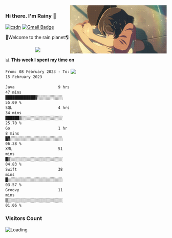 <img  align='right' height="150" src="https://github.com/LikeRainDay/LikeRainDay/blob/master/pic/img_rain_1.gif?raw=true">



### Hi there. I'm Rainy :lemon:

[![csdn](https://img.shields.io/badge/-csdn-c14438?style=flat-square&logo=c&logoColor=white)](https://blog.csdn.net/qq_15807167)
[![Gmail Badge](https://img.shields.io/badge/-gmail-c14438?style=flat-square&logo=Gmail&logoColor=white&link=mailto:houshuai0816@gmail.com)](mailto:houshuai0816@gmail.com)

🚀Welcome to the rain planet🌎

<center>
<img align='center'  src="https://source.unsplash.com/random/1200x600">
</center>

📊 **This week I spent my time on**

<img align='right'   width="300" src="https://github-readme-stats.vercel.app/api?username=LikeRainDay&show_icons=true&title_color=fff&icon_color=79ff97&text_color=9f9f9f&bg_color=151515&count_private=true">

<!--START_SECTION:waka-->

```text
From: 08 February 2023 - To: 15 February 2023

Java                   9 hrs 47 mins   █████████████▓░░░░░░░░░░░   55.09 %
SQL                    4 hrs 34 mins   ██████▒░░░░░░░░░░░░░░░░░░   25.70 %
Go                     1 hr 8 mins     █▓░░░░░░░░░░░░░░░░░░░░░░░   06.38 %
XML                    51 mins         █▒░░░░░░░░░░░░░░░░░░░░░░░   04.83 %
Swift                  38 mins         █░░░░░░░░░░░░░░░░░░░░░░░░   03.57 %
Groovy                 11 mins         ▒░░░░░░░░░░░░░░░░░░░░░░░░   01.06 %
```

<!--END_SECTION:waka-->

### Visitors Count
<img align="left" src = "https://profile-counter.glitch.me/LikeRainDay/count.svg" alt ="Loading">
